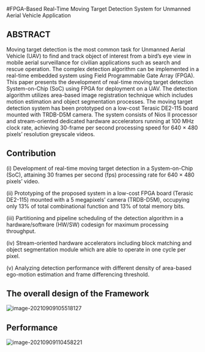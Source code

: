 #FPGA-Based Real-Time Moving Target Detection System for Unmanned Aerial Vehicle Application
## ABSTRACT

Moving target detection is the most common task for Unmanned Aerial Vehicle (UAV) to find and track object of interest from a bird’s eye view in mobile aerial surveillance for civilian applications such as search and rescue operation. The complex detection algorithm can be implemented in a real-time embedded system using Field Programmable Gate Array (FPGA). This paper presents the development of real-time moving target detection System-on-Chip (SoC) using FPGA for deployment on a UAV. The detection algorithm utilizes area-based image registration technique which includes motion estimation and object segmentation processes. The moving target detection system has been prototyped on a low-cost Terasic DE2-115 board mounted with TRDB-D5M camera. The system consists of Nios II processor and stream-oriented dedicated hardware accelerators running at 100 MHz clock rate, achieving 30-frame per second processing speed for 640 × 480 pixels’ resolution greyscale videos.

## Contribution

(i) Development of real-time moving target detection in a System-on-Chip (SoC), attaining 30 frames per second (fps) processing rate for 640 × 480 pixels’ video.

(ii) Prototyping of the proposed system in a low-cost FPGA board (Terasic DE2-115) mounted with a 5 megapixels’ camera (TRDB-D5M), occupying only 13% of total combinational function and 13% of total memory bits.

(iii) Partitioning and pipeline scheduling of the detection algorithm in a hardware/software (HW/SW) codesign for maximum processing throughput.

(iv) Stream-oriented hardware accelerators including block matching and object segmentation module which are able to operate in one cycle per pixel.

(v) Analyzing detection performance with different density of area-based ego-motion estimation and frame differencing threshold.

## The overall design of the Framework

![image-20210909105518127](https://gitee.com/feiyipengfei/pic-md1/raw/master/20210909105518.png)

## Performance

![image-20210909110458221](https://gitee.com/feiyipengfei/pic-md1/raw/master/20210909110458.png)

